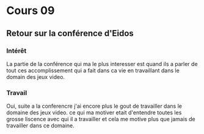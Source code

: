 # Cours 09 
## Retour sur la conférence d'Eidos

### Intérêt
La partie de la conférence qui ma le plus interesser est quand ils a parler de tout ces accomplissement qui a fait dans ca vie en travaillant dans le domain des jeux video. 

### Travail
Oui, suite a la conferencre j'ai encore plus le gout de travailler dans le domaine des jeux video. ce qui ma motiver etait d'entendre toutes les grosse liscence avec qui il a travailler et cela me motive plus que jamais de travailler dans ce domaine.
